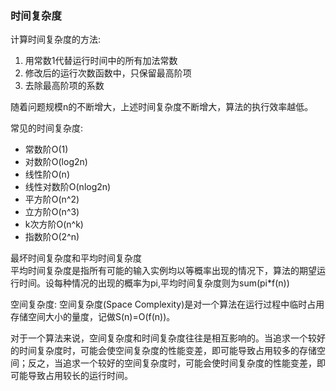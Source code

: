 ### 时间复杂度 
计算时间复杂度的方法:
1. 用常数1代替运行时间中的所有加法常数
2. 修改后的运行次数函数中，只保留最高阶项
3. 去除最高阶项的系数

随着问题规模n的不断增大，上述时间复杂度不断增大，算法的执行效率越低。

常见的时间复杂度:
* 常数阶O(1)
* 对数阶O(log2n)
* 线性阶O(n)
* 线性对数阶O(nlog2n)
* 平方阶O(n^2)
* 立方阶O(n^3)
* k次方阶O(n^k)
* 指数阶O(2^n)

最坏时间复杂度和平均时间复杂度 <br>
平均时间复杂度是指所有可能的输入实例均以等概率出现的情况下，算法的期望运行时间。设每种情况的出现的概率为pi,平均时间复杂度则为sum(pi*f(n)) 


空间复杂度:
空间复杂度(Space Complexity)是对一个算法在运行过程中临时占用存储空间大小的量度，记做S(n)=O(f(n))。

对于一个算法来说，空间复杂度和时间复杂度往往是相互影响的。当追求一个较好的时间复杂度时，可能会使空间复杂度的性能变差，即可能导致占用较多的存储空间；反之，当追求一个较好的空间复杂度时，可能会使时间复杂度的性能变差，即可能导致占用较长的运行时间。